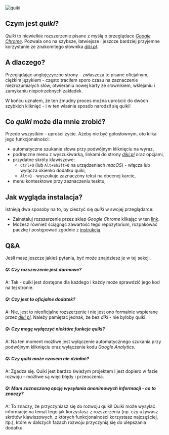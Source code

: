 ![quiki](https://user-images.githubusercontent.com/30572096/37257711-7b89f416-256d-11e8-9bf7-325c10fe0119.png)

## Czym jest *quiki*?
*Quiki* to niewielkie rozszerzenie pisane z myślą o przeglądace [*Google Chrome*](https://www.google.pl/chrome/). Pozwala ono na szybsze, łatwiejsze i jeszcze bardziej przyjemne korzystanie ze znakomitego słownika [*diki.pl*](https://www.diki.pl/).

## A dlaczego?
Przeglądając anglojęzyczne strony - zwłaszcza te pisane oficjalnym, ciężkim językiem - często traciłem sporo czasu na zaznaczenie niezrozumiałych słów, otwieraniu nowej karty ze słownikiem, wklejaniu i zamykaniu niepotrzebnych zakładek.

W końcu uznałem, że ten żmudny proces można uprościć do dwóch szybkich kliknięć - i w ten właśnie sposób narodził się quiki!

## Co *quiki* może dla mnie zrobić?
Przede wszystkim - uprości życie. Ażeby nie być gołosłownym, oto kilka jego funkcjonalności:
* automatyczne szukanie słowa przy podwójnym kliknięciu na wyraz,
* podręczne menu z wyszukiwarką, linkami do strony [*diki.pl*](https://www.diki.pl/) oraz opcjami,
* przydatne skróty klawiszowe:
    * `Ctrl+Q` (lub `Alt+Shift+Q` na urządzeniach *macOS*) - włącza lub wyłącza okienko dodatku quiki,
    * `Alt+Q` - wyszukuje zaznaczony tekst na obecnej karcie,
* menu kontesktowe przy zaznaczeniu tesktu,

## Jak wygląda instalacja?
Istnieją dwa sposoby na to, by cieszyć się *quiki* w swojej przeglądarce:
* Zainstaluj rozszerzenie przez sklep *Google Chrome* klikając w ten [link](https://chrome.google.com/webstore/detail/quiki/mebpcboihmmimfdegaipbhnhoiaghpmc).
* Możesz również ściągnąć zawartość tego repozytorium, rozpakować paczkę i postępować zgodnie z [instrukcją](https://developer.chrome.com/extensions/getstarted#unpacked).

## Q&A
Jeśli masz jeszcze jakieś pytania, być może znajdziesz je w tej sekcji.

##### Q: Czy rozszerzenie jest darmowe?
A: Tak - quiki jest dostępne dla każdego i każdy może sprawdzić jego kod na tej stronie.
##### Q: Czy jest to oficjalne dodatek?
A: Nie, jest to nieoficjalne rozszerzenie i nie jest ono formalnie wspierane przez [*diki.pl*](https://www.diki.pl/). Należy pamiętać jednak, że bez *diki* - nie byłoby quiki.
##### Q: Czy mogę wyłączyć niektóre funkcje quiki?
A: Na ten moment możliwe jest wyłączenie automatycznego szukania przy podwójnym kliknięciu oraz wyłączenie kodu *Google Analytics*.
##### Q: Czy quiki może czasem nie działać?
A: Zgadza się. Quiki jest bardzo świeżym projektem i jest dopiero w fazie rozwoju - możliwe są więc błędy i przeoczenia.
##### Q: Mam zaznaczoną opcję wysyłania anonimowych informacji - co to znaczy?
A: To znaczy, że przyczyniasz się do rozwoju quiki! Quiki może wysyłać informacje na temat tego jak korzystasz z rozszerzenia (np. czy używasz skrótów klawiszowych, z których funkcjonalności korzystasz najczęściej, itp.), które w dalszych fazach rozwoju przyczynią się do ulepszania dodatku.